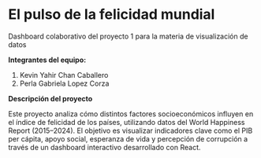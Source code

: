 # El pulso de la felicidad mundial 
Dashboard colaborativo del proyecto 1 para la materia de visualización de datos 

**Integrantes del equipo:**
1. Kevin Yahir Chan Caballero
2. Perla Gabriela Lopez Corza

**Descripción del proyecto**

Este proyecto analiza cómo distintos factores socioeconómicos influyen en el índice de felicidad de los países, utilizando datos del World Happiness Report (2015–2024).
El objetivo es visualizar indicadores clave como el PIB per cápita, apoyo social, esperanza de vida y percepción de corrupción a través de un dashboard interactivo desarrollado con React.

